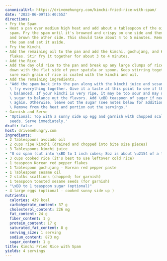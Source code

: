 ```yaml
---
canonicalUrl: https://drivemehungry.com/kimchi-fried-rice-with-spam/
date: '2023-06-09T15:40:55Z'
directions:
- Fry the Spam
- Heat a pan over medium high heat and add about a tablespoon of the oil and the cubed
  spam. Fry the spam until it's browned and crispy on one side and them flip it over
  and brown the other side. This should take about 4 to 5 minutes. Remove it from
  the pan and set it aside.
- Fry the Kimchi
- Add the remaining oil to the pan and add the kimchi, gochujang, and Korean red pepper
  flakes. Stir fry it together for about 3 to 4 minutes.
- Add the Rice
- Add the day old rice to the pan and break up any large clumps of rice by pressing
  down with the flat side of your spatula or spoon. Keep stirring together to make
  sure each grain of rice is coated with the kimchi and oil.
- Add the remaining ingredients.
- "Add the spam back into the pan along with the kimchi juice and sesame oil. Stir\
  \ fry everything together. Give it a taste at this point to see if the flavors are\
  \ balanced. If your kimchi is very ripe, it may be too sour and may need a bit of\
  \ sugar to balance out the flavors. Add \xBD teaspoon of sugar if needed and taste\
  \ again. Otherwise, leave out the sugar (see notes below for additional information).\
  \ Remove from the heat and portion out the servings."
- Garnish and Serve
- 'Optional: Top with a sunny side up egg and garnish with chopped scallions and sesame
  seeds. Serve immediately.'
draft: false
host: drivemehungry.com
ingredients:
- 2 Tablespoons avocado oil
- 2 cups ripe kimchi (drained and chopped into bite size pieces)
- 3 Tablespoons kimchi juice
- "8 oz spam (cut into \xBD to 1 inch cubes; 8oz is about \u2154 of a tin of spam)"
- 3 cups cooked rice (it's best to use leftover cold rice)
- 1 teaspoon Korean red pepper flakes
- 1 Tablespoon gochujang - Korean red pepper paste
- 1 Tablespoon sesame oil
- 2 stalks scallions (chopped; for garnish)
- 1 teaspoon toasted sesame seeds (for garnish)
- "\xBD to 1 teaspoon sugar (optional)"
- 4 large eggs (optional - cooked sunny side up )
nutrients:
  calories: 439 kcal
  carbohydrate_content: 37 g
  cholesterol_content: 226 mg
  fat_content: 24 g
  fiber_content: 1 g
  protein_content: 17 g
  saturated_fat_content: 8 g
  serving_size: 1 serving
  sodium_content: 873 mg
  sugar_content: 1 g
title: Kimchi Fried Rice with Spam
yields: 4 servings
---
```

